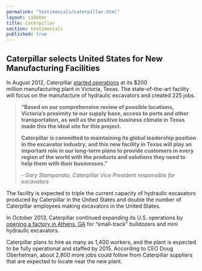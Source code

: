 ```yaml
---
permalink: "testimonials/caterpillar.html"
layout: sidebar
title: Caterpillar
section: testimonials
published: true
---
```

## Caterpillar selects United States for New Manufacturing Facilities

In August 2012, Caterpillar [started operations](http://www.areadevelopment.com/newsitems/8-24-2012/caterpillar-hydraulic-plant-victoria-texas-3455671.shtml) at its $200 million&nbsp;manufacturing plant in Victoria, Texas. The state-of-the-art facility will focus on the manufacture of hydraulic excavators and created 225 jobs. 

> **“Based on our comprehensive review of possible locations, Victoria’s proximity to our supply base, access to ports and other transportation, as well as the positive business climate in Texas made this the ideal site for this project.**
>
>**Caterpillar is committed to maintaining its global leadership position in the excavator industry, and this new facility in Texas will play an important role in our long-term plans to provide customers in every region of the world with the products and solutions they need to help them with their businesses.”**
> 
> _- Gary Stampanato, Caterpillar Vice President responsible for excavators_

The facility is expected to triple the current capacity of hydraulic excavators produced by Caterpillar in the United States and double the number of Caterpillar employees making excavators in the United States.&nbsp;

In October 2013, Caterpillar continued expanding its U.S. operations by [opening a factory in Athens, GA](http://www.ajc.com/news/business/new-athens-plant-key-to-caterpillar/nbdcg/) for “small-track” bulldozers and mini hydraulic excavators.

Caterpillar plans to hire as many as 1,400 workers, and the plant is expected to be fully operational and staffed by 2015. According to CEO <span>Doug Oberhelman,</span>&nbsp;about 2,800 more jobs could follow from Caterpillar suppliers that are expected to locate near the new plant.
  

